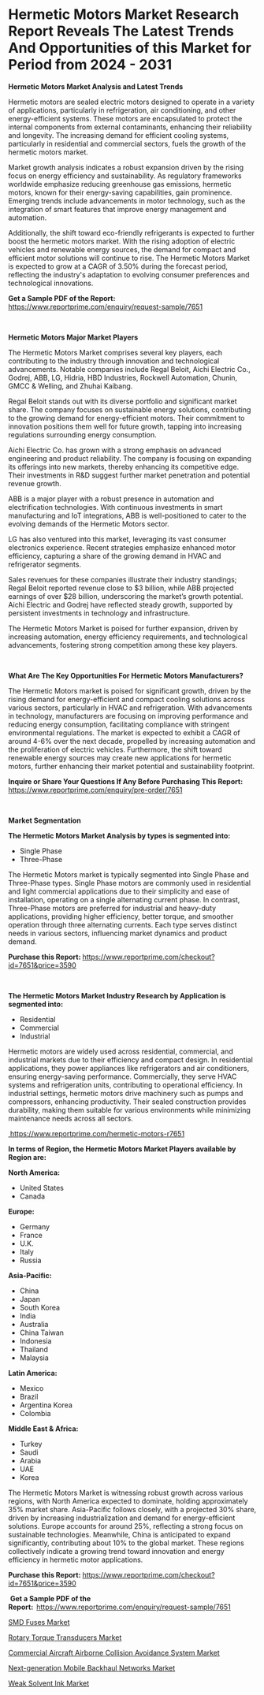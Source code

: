 <p><h1>Hermetic Motors Market Research Report Reveals The Latest Trends And Opportunities of this Market for Period from 2024 - 2031</h1></p><p><strong>Hermetic Motors Market Analysis and Latest Trends</strong></p>
<p><p>Hermetic motors are sealed electric motors designed to operate in a variety of applications, particularly in refrigeration, air conditioning, and other energy-efficient systems. These motors are encapsulated to protect the internal components from external contaminants, enhancing their reliability and longevity. The increasing demand for efficient cooling systems, particularly in residential and commercial sectors, fuels the growth of the hermetic motors market.</p><p>Market growth analysis indicates a robust expansion driven by the rising focus on energy efficiency and sustainability. As regulatory frameworks worldwide emphasize reducing greenhouse gas emissions, hermetic motors, known for their energy-saving capabilities, gain prominence. Emerging trends include advancements in motor technology, such as the integration of smart features that improve energy management and automation.</p><p>Additionally, the shift toward eco-friendly refrigerants is expected to further boost the hermetic motors market. With the rising adoption of electric vehicles and renewable energy sources, the demand for compact and efficient motor solutions will continue to rise. The Hermetic Motors Market is expected to grow at a CAGR of 3.50% during the forecast period, reflecting the industry's adaptation to evolving consumer preferences and technological innovations.</p></p>
<p><strong>Get a Sample PDF of the Report:&nbsp;</strong> <a href="https://www.reportprime.com/enquiry/request-sample/7651">https://www.reportprime.com/enquiry/request-sample/7651</a></p>
<p>&nbsp;</p>
<p><strong>Hermetic Motors Major Market Players</strong></p>
<p><p>The Hermetic Motors Market comprises several key players, each contributing to the industry through innovation and technological advancements. Notable companies include Regal Beloit, Aichi Electric Co., Godrej, ABB, LG, Hidria, HBD Industries, Rockwell Automation, Chunin, GMCC & Welling, and Zhuhai Kaibang.</p><p>Regal Beloit stands out with its diverse portfolio and significant market share. The company focuses on sustainable energy solutions, contributing to the growing demand for energy-efficient motors. Their commitment to innovation positions them well for future growth, tapping into increasing regulations surrounding energy consumption.</p><p>Aichi Electric Co. has grown with a strong emphasis on advanced engineering and product reliability. The company is focusing on expanding its offerings into new markets, thereby enhancing its competitive edge. Their investments in R&D suggest further market penetration and potential revenue growth.</p><p>ABB is a major player with a robust presence in automation and electrification technologies. With continuous investments in smart manufacturing and IoT integrations, ABB is well-positioned to cater to the evolving demands of the Hermetic Motors sector.</p><p>LG has also ventured into this market, leveraging its vast consumer electronics experience. Recent strategies emphasize enhanced motor efficiency, capturing a share of the growing demand in HVAC and refrigerator segments.</p><p>Sales revenues for these companies illustrate their industry standings; Regal Beloit reported revenue close to $3 billion, while ABB projected earnings of over $28 billion, underscoring the market’s growth potential. Aichi Electric and Godrej have reflected steady growth, supported by persistent investments in technology and infrastructure.</p><p>The Hermetic Motors Market is poised for further expansion, driven by increasing automation, energy efficiency requirements, and technological advancements, fostering strong competition among these key players.</p></p>
<p>&nbsp;</p>
<p><strong>What Are The Key Opportunities For Hermetic Motors Manufacturers?</strong></p>
<p><p>The Hermetic Motors market is poised for significant growth, driven by the rising demand for energy-efficient and compact cooling solutions across various sectors, particularly in HVAC and refrigeration. With advancements in technology, manufacturers are focusing on improving performance and reducing energy consumption, facilitating compliance with stringent environmental regulations. The market is expected to exhibit a CAGR of around 4-6% over the next decade, propelled by increasing automation and the proliferation of electric vehicles. Furthermore, the shift toward renewable energy sources may create new applications for hermetic motors, further enhancing their market potential and sustainability footprint.</p></p>
<p><strong>Inquire or Share Your Questions If Any Before Purchasing This Report:</strong> <a href="https://www.reportprime.com/enquiry/pre-order/7651">https://www.reportprime.com/enquiry/pre-order/7651</a></p>
<p>&nbsp;</p>
<p><strong>Market Segmentation</strong></p>
<p><strong>The Hermetic Motors Market Analysis by types is segmented into:</strong></p>
<p><ul><li>Single Phase</li><li>Three-Phase</li></ul></p>
<p><p>The Hermetic Motors market is typically segmented into Single Phase and Three-Phase types. Single Phase motors are commonly used in residential and light commercial applications due to their simplicity and ease of installation, operating on a single alternating current phase. In contrast, Three-Phase motors are preferred for industrial and heavy-duty applications, providing higher efficiency, better torque, and smoother operation through three alternating currents. Each type serves distinct needs in various sectors, influencing market dynamics and product demand.</p></p>
<p><strong>Purchase this Report:&nbsp;</strong><a href="https://www.reportprime.com/checkout?id=7651&price=3590">https://www.reportprime.com/checkout?id=7651&price=3590</a></p>
<p>&nbsp;</p>
<p><strong>The Hermetic Motors Market Industry Research by Application is segmented into:</strong></p>
<p><ul><li>Residential</li><li>Commercial</li><li>Industrial</li></ul></p>
<p><p>Hermetic motors are widely used across residential, commercial, and industrial markets due to their efficiency and compact design. In residential applications, they power appliances like refrigerators and air conditioners, ensuring energy-saving performance. Commercially, they serve HVAC systems and refrigeration units, contributing to operational efficiency. In industrial settings, hermetic motors drive machinery such as pumps and compressors, enhancing productivity. Their sealed construction provides durability, making them suitable for various environments while minimizing maintenance needs across all sectors.</p></p>
<p><a href="https://www.reportprime.com/hermetic-motors-r7651">&nbsp;https://www.reportprime.com/hermetic-motors-r7651</a></p>
<p><strong>In terms of Region, the Hermetic Motors Market Players available by Region are:</strong></p>
<p>
    <p> <strong> North America: </strong>
        <ul>
            <li>United States</li>
            <li>Canada</li>
        </ul>
        </p> 
    <p> <strong> Europe: </strong>
        <ul>
            <li>Germany</li>
            <li>France</li>
            <li>U.K.</li>
            <li>Italy</li>
            <li>Russia</li>
        </ul>
        </p> 
    <p> <strong> Asia-Pacific: </strong>
        <ul>
            <li>China</li>
            <li>Japan</li>
            <li>South Korea</li>
            <li>India</li>
            <li>Australia</li>
            <li>China Taiwan</li>
            <li>Indonesia</li>
            <li>Thailand</li>
            <li>Malaysia</li>
        </ul>
        </p> 
    <p> <strong> Latin America: </strong>
        <ul>
            <li>Mexico</li>
            <li>Brazil</li>
            <li>Argentina Korea</li>
            <li>Colombia</li>
        </ul>
        </p> 
    <p> <strong> Middle East & Africa: </strong>
        <ul>
            <li>Turkey</li>
            <li>Saudi</li>
            <li>Arabia</li>
            <li>UAE</li>
            <li>Korea</li>
        </ul>
    </p>
    </p>
<p><p>The Hermetic Motors Market is witnessing robust growth across various regions, with North America expected to dominate, holding approximately 35% market share. Asia-Pacific follows closely, with a projected 30% share, driven by increasing industrialization and demand for energy-efficient solutions. Europe accounts for around 25%, reflecting a strong focus on sustainable technologies. Meanwhile, China is anticipated to expand significantly, contributing about 10% to the global market. These regions collectively indicate a growing trend toward innovation and energy efficiency in hermetic motor applications.</p></p>
<p><strong>Purchase this Report: </strong><a href="https://www.reportprime.com/checkout?id=7651&price=3590">https://www.reportprime.com/checkout?id=7651&price=3590</a></p>
<p>&nbsp;<strong>Get a Sample PDF of the Report:&nbsp;&nbsp;</strong><a href="https://www.reportprime.com/enquiry/request-sample/7651">https://www.reportprime.com/enquiry/request-sample/7651</a></p>
<p><strong></strong></p>
<p><p><a href="https://www.linkedin.com/pulse/global-smd-fuses-market-trends-insights-growth-opportunities-l4cce?trackingId=en7uTspTQsCgN%2BvlN%2F%2F8vg%3D%3D">SMD Fuses Market</a></p><p><a href="https://www.linkedin.com/pulse/global-rotary-torque-transducers-market-sector-types-applications-kmb5e?trackingId=TCDcRO6kRlC5dfoCRMfz6A%3D%3D">Rotary Torque Transducers Market</a></p><p><a href="https://issuu.com/reportprime-2/docs/commercial-aircraft-airborne-collis_d025494185f56c">Commercial Aircraft Airborne Collision Avoidance System Market</a></p><p><a href="https://issuu.com/reportprime-2/docs/next-generation-mobile-backhaul-net_bb2331e8f8d7c3">Next-generation Mobile Backhaul Networks Market</a></p><p><a href="https://medium.com/@maudeefields042024/weak-solvent-ink-industry-sector-market-dynamics-and-future-scenarios-2024-2031-f76d48647484">Weak Solvent Ink Market</a></p></p>